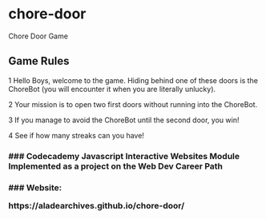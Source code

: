 # chore-door
Chore Door Game 
## Game Rules
<p> 1 Hello Boys, welcome to the game. Hiding behind one of these doors is the ChoreBot (you will encounter it when you are literally unlucky).
<p> 2	Your mission is to open two first doors without running into the ChoreBot.
<p> 3	If you manage to avoid the ChoreBot until the second door, you win!
<p> 4	See if how many streaks can you have!
<h3> ### Codecademy Javascript Interactive Websites Module
Implemented as a project on the Web Dev Career Path 
<h3> ### Website: 
<p> https://aladearchives.github.io/chore-door/
